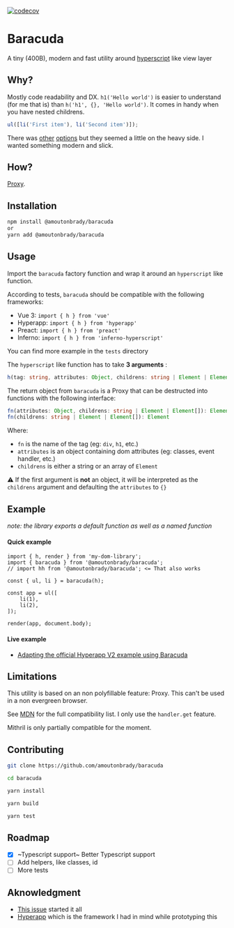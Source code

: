 [![codecov](https://codecov.io/gh/amoutonbrady/baracuda/branch/master/graph/badge.svg)](https://codecov.io/gh/amoutonbrady/baracuda)

# Baracuda

A tiny (400B), modern and fast utility around [hyperscript](https://github.com/hyperhype/hyperscript) like view layer

## Why?

Mostly code readability and DX. `h1('Hello world')` is easier to understand (for me that is) than `h('h1', {}, 'Hello world')`. It comes in handy when you have nested childrens.

```js
ul([li('First item'), li('Second item')]);
```

There was [other](https://github.com/ohanhi/hyperscript-helpers) [options](https://github.com/ungoldman/hyperaxe) but they seemed a little on the heavy side. I wanted something modern and slick.

## How?

[Proxy](https://developer.mozilla.org/en-US/docs/Web/JavaScript/Reference/Global_Objects/Proxy).

## Installation

```bash
npm install @amoutonbrady/baracuda
or
yarn add @amoutonbrady/baracuda
```

## Usage

Import the `baracuda` factory function and wrap it around an `hyperscript` like function.

According to tests, `baracuda` should be compatible with the following frameworks:

-   Vue 3: `import { h } from 'vue'`
-   Hyperapp: `import { h } from 'hyperapp'`
-   Preact: `import { h } from 'preact'`
-   Inferno: `import { h } from 'inferno-hyperscript'`

You can find more example in the `tests` directory

The `hyperscript` like function has to take **3 arguments** :

```ts
h(tag: string, attributes: Object, childrens: string | Element | Element[])
```

The return object from `baracuda` is a Proxy that can be destructed into functions with the following interface:

```ts
fn(attributes: Object, childrens: string | Element | Element[]): Element
fn(childrens: string | Element | Element[]): Element
```

Where:

-   `fn` is the name of the tag (eg: `div`, `h1`, etc.)
-   `attributes` is an object containing dom attributes (eg: classes, event handler, etc.)
-   `childrens` is either a string or an array of `Element`

⚠️ If the first argument is **not** an object, it will be interpreted as the `childrens` argument and defaulting the `attributes` to `{}`

## Example

_note: the library exports a default function as well as a named function_

#### Quick example

```
import { h, render } from 'my-dom-library';
import { baracuda } from '@amoutonbrady/baracuda';
// import hh from '@amoutonbrady/baracuda'; <= That also works

const { ul, li } = baracuda(h);

const app = ul([
    li(1),
    li(2),
]);

render(app, document.body);
```

#### Live example

-   [Adapting the official Hyperapp V2 example using Baracuda](https://codesandbox.io/s/hyperapp-baracuda-example-e5ful)

## Limitations

This utility is based on an non polyfillable feature: Proxy. This can't be used in a non evergreen browser.

See [MDN](https://developer.mozilla.org/en-US/docs/Web/JavaScript/Reference/Global_Objects/Proxy#Browser_compatibility) for the full compatibility list. I only use the `handler.get` feature.

Mithril is only partially compatible for the moment.

## Contributing

```bash
git clone https://github.com/amoutonbrady/baracuda

cd baracuda

yarn install

yarn build

yarn test
```

## Roadmap

-   [x] ~Typescript support~ Better Typescript support
-   [ ] Add helpers, like classes, id
-   [ ] More tests

## Aknowledgment

-   [This issue](https://github.com/ohanhi/hyperscript-helpers/issues/26) started it all
-   [Hyperapp](https://github.com/jorgebucaran/hyperapp) which is the framework I had in mind while prototyping this
